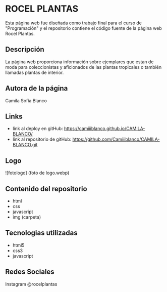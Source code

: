 # ROCEL PLANTAS
Esta página web fue diseñada como trabajo final para el curso de "Programación" y el repositorio contiene el código fuente de la página web Rocel Plantas.

## Descripción 
La página web proporciona información sobre ejemplares que estan de moda para coleccionistas y aficionados de las plantas tropicales o también llamadas plantas de interior.

## Autora de la página
Camila Sofía Blanco

## Links
- link al deploy en gitHub: https://camiiiblanco.github.io/CAMILA-BLANCO/ 
- link al repositorio de gitHub: https://github.com/Camiiiblanco/CAMILA-BLANCO.git

## Logo 
![fotologo] (foto de logo.webp)

## Contenido del repositorio
- html
- css
- javascript
- img (carpeta)

## Tecnologias utilizadas
- html5
- css3
- javascript

## Redes Sociales
Instagram @rocelplantas

